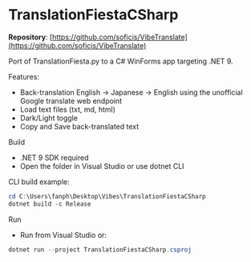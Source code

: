 # TranslationFiestaCSharp

**Repository**: [https://github.com/soficis/VibeTranslate](https://github.com/soficis/VibeTranslate)

Port of TranslationFiesta.py to a C# WinForms app targeting .NET 9.

Features:
- Back-translation English -> Japanese -> English using the unofficial Google translate web endpoint
- Load text files (txt, md, html)
- Dark/Light toggle
- Copy and Save back-translated text

Build
- .NET 9 SDK required
- Open the folder in Visual Studio or use dotnet CLI

CLI build example:

```powershell
cd C:\Users\fanph\Desktop\Vibes\TranslationFiestaCSharp
dotnet build -c Release
```

Run
- Run from Visual Studio or:

```powershell
dotnet run --project TranslationFiestaCSharp.csproj
```
